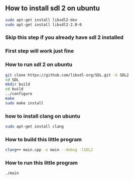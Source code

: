 ## How to install sdl 2 on ubuntu

```bash
sudo apt-get install libsdl2-dev
sudo apt-get install libsdl2-2.0-0
```

### Skip this step if you already have sdl 2 installed
### First step will work just fine
### How to run sdl 2 on ubuntu

```bash
git clone https://github.com/libsdl-org/SDL.git -b SDL2
cd SDL
mkdir build
cd build
../configure
make
sudo make install
```

### how to install clang on ubuntu

```bash
sudo apt-get install clang
```

### How to build this little program

```bash
clang++ main.cpp -o main --debug -lSDL2
```

### How to run this little program

```bash
./main

```
